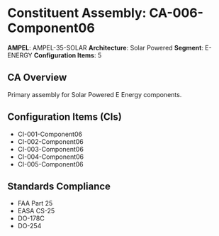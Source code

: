 # Constituent Assembly: CA-006-Component06

**AMPEL**: AMPEL-35-SOLAR
**Architecture**: Solar Powered
**Segment**: E-ENERGY
**Configuration Items**: 5

## CA Overview
Primary assembly for Solar Powered E Energy components.

## Configuration Items (CIs)
- CI-001-Component06
- CI-002-Component06
- CI-003-Component06
- CI-004-Component06
- CI-005-Component06

## Standards Compliance
- FAA Part 25
- EASA CS-25
- DO-178C
- DO-254
